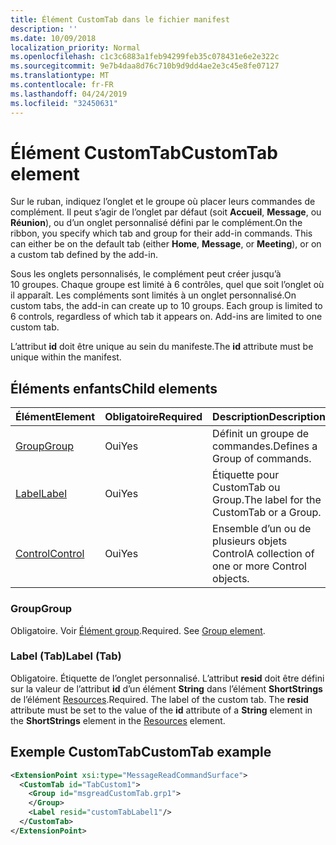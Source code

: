 ```yaml
---
title: Élément CustomTab dans le fichier manifest
description: ''
ms.date: 10/09/2018
localization_priority: Normal
ms.openlocfilehash: c1c3c6883a1feb94299feb35c078431e6e2e322c
ms.sourcegitcommit: 9e7b4daa8d76c710b9d9dd4ae2e3c45e8fe07127
ms.translationtype: MT
ms.contentlocale: fr-FR
ms.lasthandoff: 04/24/2019
ms.locfileid: "32450631"
---
```

# <a name="customtab-element"></a><span data-ttu-id="e3f3a-102">Élément CustomTab</span><span class="sxs-lookup"><span data-stu-id="e3f3a-102">CustomTab element</span></span>

<span data-ttu-id="e3f3a-p101">Sur le ruban, indiquez l’onglet et le groupe où placer leurs commandes de complément. Il peut s’agir de l’onglet par défaut (soit  **Accueil**,  **Message**, ou  **Réunion**), ou d’un onglet personnalisé défini par le complément.</span><span class="sxs-lookup"><span data-stu-id="e3f3a-p101">On the ribbon, you specify which tab and group for their add-in commands. This can either be on the default tab (either  **Home**,  **Message**, or  **Meeting**), or on a custom tab defined by the add-in.</span></span>

<span data-ttu-id="e3f3a-p102">Sous les onglets personnalisés, le complément peut créer jusqu’à 10 groupes. Chaque groupe est limité à 6 contrôles, quel que soit l’onglet où il apparaît. Les compléments sont limités à un onglet personnalisé.</span><span class="sxs-lookup"><span data-stu-id="e3f3a-p102">On custom tabs, the add-in can create up to 10 groups. Each group is limited to 6 controls, regardless of which tab it appears on. Add-ins are limited to one custom tab.</span></span>

<span data-ttu-id="e3f3a-108">L’attribut **id** doit être unique au sein du manifeste.</span><span class="sxs-lookup"><span data-stu-id="e3f3a-108">The  **id** attribute must be unique within the manifest.</span></span>

## <a name="child-elements"></a><span data-ttu-id="e3f3a-109">Éléments enfants</span><span class="sxs-lookup"><span data-stu-id="e3f3a-109">Child elements</span></span>

|  <span data-ttu-id="e3f3a-110">Élément</span><span class="sxs-lookup"><span data-stu-id="e3f3a-110">Element</span></span> |  <span data-ttu-id="e3f3a-111">Obligatoire</span><span class="sxs-lookup"><span data-stu-id="e3f3a-111">Required</span></span>  |  <span data-ttu-id="e3f3a-112">Description</span><span class="sxs-lookup"><span data-stu-id="e3f3a-112">Description</span></span>  |
|:-----|:-----|:-----|
|  [<span data-ttu-id="e3f3a-113">Group</span><span class="sxs-lookup"><span data-stu-id="e3f3a-113">Group</span></span>](group.md)      | <span data-ttu-id="e3f3a-114">Oui</span><span class="sxs-lookup"><span data-stu-id="e3f3a-114">Yes</span></span> |  <span data-ttu-id="e3f3a-115">Définit un groupe de commandes.</span><span class="sxs-lookup"><span data-stu-id="e3f3a-115">Defines a Group of commands.</span></span>  |
|  [<span data-ttu-id="e3f3a-116">Label</span><span class="sxs-lookup"><span data-stu-id="e3f3a-116">Label</span></span>](#label-tab)      | <span data-ttu-id="e3f3a-117">Oui</span><span class="sxs-lookup"><span data-stu-id="e3f3a-117">Yes</span></span> |  <span data-ttu-id="e3f3a-118">Étiquette pour CustomTab ou Group.</span><span class="sxs-lookup"><span data-stu-id="e3f3a-118">The label for the CustomTab or a Group.</span></span>  |
|  [<span data-ttu-id="e3f3a-119">Control</span><span class="sxs-lookup"><span data-stu-id="e3f3a-119">Control</span></span>](control.md)    | <span data-ttu-id="e3f3a-120">Oui</span><span class="sxs-lookup"><span data-stu-id="e3f3a-120">Yes</span></span> |  <span data-ttu-id="e3f3a-121">Ensemble d’un ou de plusieurs objets Control</span><span class="sxs-lookup"><span data-stu-id="e3f3a-121">A collection of one or more Control objects.</span></span>  |

### <a name="group"></a><span data-ttu-id="e3f3a-122">Group</span><span class="sxs-lookup"><span data-stu-id="e3f3a-122">Group</span></span>

<span data-ttu-id="e3f3a-p103">Obligatoire. Voir [Élément group](group.md).</span><span class="sxs-lookup"><span data-stu-id="e3f3a-p103">Required. See [Group element](group.md).</span></span>

### <a name="label-tab"></a><span data-ttu-id="e3f3a-125">Label (Tab)</span><span class="sxs-lookup"><span data-stu-id="e3f3a-125">Label (Tab)</span></span>

<span data-ttu-id="e3f3a-p104">Obligatoire. Étiquette de l’onglet personnalisé. L’attribut  **resid** doit être défini sur la valeur de l’attribut **id** d’un élément **String** dans l’élément **ShortStrings** de l’élément [Resources](resources.md).</span><span class="sxs-lookup"><span data-stu-id="e3f3a-p104">Required. The label of the custom tab. The  **resid** attribute must be set to the value of the **id** attribute of a **String** element in the **ShortStrings** element in the [Resources](resources.md) element.</span></span>


## <a name="customtab-example"></a><span data-ttu-id="e3f3a-128">Exemple CustomTab</span><span class="sxs-lookup"><span data-stu-id="e3f3a-128">CustomTab example</span></span>

```xml
<ExtensionPoint xsi:type="MessageReadCommandSurface">
  <CustomTab id="TabCustom1">
    <Group id="msgreadCustomTab.grp1">
    </Group>
    <Label resid="customTabLabel1"/>
  </CustomTab>
</ExtensionPoint>
```
